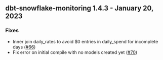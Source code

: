 ## dbt-snowflake-monitoring 1.4.3 - January 20, 2023

### Fixes

- Inner join daily_rates to avoid $0 entries in daily_spend for incomplete days ([#66](https://github.com/get-select/dbt-snowflake-monitoring/pull/66))
- Fix error on initial compile with no models created yet ([#70](https://github.com/get-select/dbt-snowflake-monitoring/pull/70))


